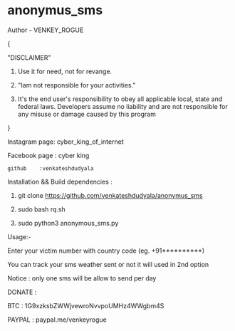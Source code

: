 # anonymus_sms
Author - VENKEY_ROGUE


{

"DISCLAIMER"


1. Use it for need, not for revange.

2. "Iam not responsible for your activities."

3. It's the end user's responsibility to obey all applicable local, state and federal laws. Developers assume no liability and are not responsible for any misuse or damage caused by this program

}

Instagram page: cyber_king_of_internet

Facebook page : cyber king

    github    :venkateshdudyala


Installation && Build dependencies :
 


1. git clone https://github.com/venkateshdudyala/anonymus_sms 


2. sudo bash rq.sh


3. sudo python3 anonymous_sms.py






Usage:-


Enter your victim number with country code (eg. +91**********)

You can track your sms weather sent or not it will used in 2nd option

Notice : only one sms will be allow to send per day

DONATE :

BTC : 1G9xzksbZWWjvewroNvvpoUMHz4WWgbm4S

PAYPAL : paypal.me/venkeyrogue
